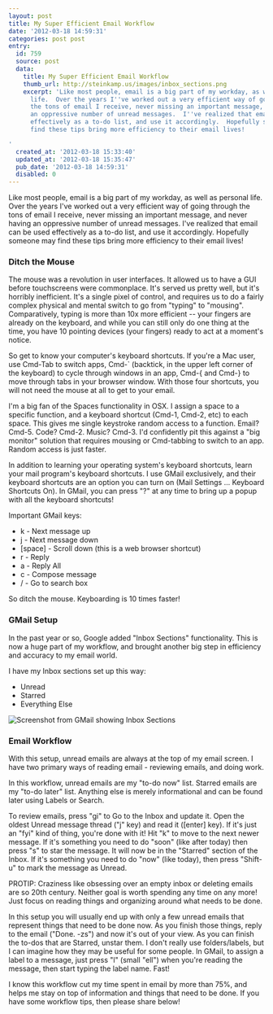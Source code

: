 ```yaml
---
layout: post
title: My Super Efficient Email Workflow
date: '2012-03-18 14:59:31'
categories: post post
entry:
  id: 759
  source: post
  data:
    title: My Super Efficient Email Workflow
    thumb_url: http://steinkamp.us/images/inbox_sections.png
    excerpt: 'Like most people, email is a big part of my workday, as well as personal
      life.  Over the years I''ve worked out a very efficient way of going through
      the tons of email I receive, never missing an important message, and never having
      an oppressive number of unread messages.  I''ve realized that email can be used
      effectively as a to-do list, and use it accordingly.  Hopefully someone may
      find these tips bring more efficiency to their email lives!

'
  created_at: '2012-03-18 15:33:40'
  updated_at: '2012-03-18 15:35:47'
  pub_date: '2012-03-18 14:59:31'
  disabled: 0
---
```

Like most people, email is a big part of my workday, as well as personal life.  Over the years I've worked out a very efficient way of going through the tons of email I receive, never missing an important message, and never having an oppressive number of unread messages.  I've realized that email can be used effectively as a to-do list, and use it accordingly.  Hopefully someone may find these tips bring more efficiency to their email lives!

<h3>Ditch the Mouse</h3>
The mouse was a revolution in user interfaces.  It allowed us to have a GUI before touchscreens were commonplace.  It's served us pretty well, but it's horribly inefficient.  It's a single pixel of control, and requires us to do a fairly complex physical and mental switch to go from "typing" to "mousing".  Comparatively, typing is more than 10x more efficient -- your fingers are already on the keyboard, and while you can still only do one thing at the time, you have 10 pointing devices (your fingers) ready to act at a moment's notice.

So get to know your computer's keyboard shortcuts.  If you're a Mac user, use Cmd-Tab to switch apps, Cmd-` (backtick, in the upper left corner of the keyboard) to cycle through windows in an app, Cmd-{ and Cmd-} to move through tabs in your browser window.  With those four shortcuts, you will not need the mouse at all to get to your email.

I'm a big fan of the Spaces functionality in OSX.  I assign a space to a specific function, and a keyboard shortcut (Cmd-1, Cmd-2, etc) to each space.  This gives me single keystroke random access to a function.  Email?  Cmd-5.  Code? Cmd-2.  Music?  Cmd-3.  I'd confidently pit this against a "big monitor" solution that requires mousing or Cmd-tabbing to switch to an app.  Random access is just faster.

In addition to learning your operating system's keyboard shortcuts, learn your mail program's keyboard shortcuts.  I use GMail exclusively, and their keyboard shortcuts are an option you can turn on (Mail Settings ... Keyboard Shortcuts On).  In GMail, you can press "?" at any time to bring up a popup with all the keyboard shortcuts!

Important GMail keys:
<ul>
<li>k - Next message up</li>
<li>j - Next message down</li>
<li>[space] - Scroll down (this is a web browser shortcut)</li>
<li>r - Reply</li>
<li>a - Reply All</li>
<li>c - Compose message</li>
<li>/ - Go to search box</li>
</ul>
So ditch the mouse.  Keyboarding is 10 times faster!

<h3>GMail Setup</h3>
In the past year or so, Google added "Inbox Sections" functionality.  This is now a huge part of my workflow, and brought another big step in efficiency and accuracy to my email world.

I have my Inbox sections set up this way:
<ul>
<li>Unread</li>
<li>Starred</li>
<li>Everything Else</li>
</ul>
<img src="/images/inbox_sections.png" alt="Screenshot from GMail showing Inbox Sections"/>

<h3>Email Workflow</h3>
With this setup, unread emails are always at the top of my email screen.  I have two primary ways of reading email - reviewing emails, and doing work.

In this workflow, unread emails are my "to-do now" list.  Starred emails are my "to-do later" list.  Anything else is merely informational and can be found later using Labels or Search.

To review emails, press "gi" to Go to the Inbox and update it.  Open the oldest Unread message thread ("j" key) and read it ([enter] key).  If it's just an "fyi" kind of thing, you're done with it!  Hit "k" to move to the next newer message.  If it's something you need to do "soon" (like after today) then press "s" to star the message.  It will now be in the "Starred" section of the Inbox.  If it's something you need to do "now" (like today), then press "Shift-u" to mark the message as Unread.

PROTIP: Craziness like obsessing over an empty inbox or deleting emails are so 20th century.  Neither goal is worth spending any time on any more!  Just focus on reading things and organizing around what needs to be done.

In this setup you will usually end up with only a few unread emails that represent things that need to be done now.  As you finish those things, reply to the email ("Done. -zs") and now it's out of your view.  As you can finish the to-dos that are Starred, unstar them.  I don't really use folders/labels, but I can imagine how they may be useful for some people.  In GMail, to assign a label to a message, just press "l" (small "ell") when you're reading the message, then start typing the label name.  Fast!

I know this workflow cut my time spent in email by more than 75%, and helps me stay on top of information and things that need to be done.  If you have some workflow tips, then please share below!
